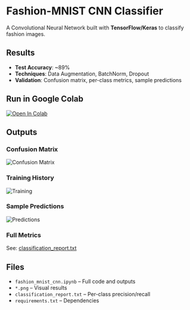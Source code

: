 # Fashion-MNIST CNN Classifier

A Convolutional Neural Network built with **TensorFlow/Keras** to classify fashion images.

## Results
- **Test Accuracy**: ~89%
- **Techniques**: Data Augmentation, BatchNorm, Dropout
- **Validation**: Confusion matrix, per-class metrics, sample predictions

##  Run in Google Colab
[![Open In Colab](https://colab.research.google.com/assets/colab-badge.svg)](https://colab.research.google.com/github/hishmaizamy/fashion-mnist-cnn/blob/main/fashion_mnist_cnn.ipynb)

##  Outputs

### Confusion Matrix
![Confusion Matrix](confusion_matrix.png)

### Training History
![Training](training_history.png)

### Sample Predictions
![Predictions](sample_predictions.png)

### Full Metrics
See: [classification_report.txt](classification_report.txt)

## Files
- `fashion_mnist_cnn.ipynb` – Full code and outputs
- `*.png` – Visual results
- `classification_report.txt` – Per-class precision/recall
- `requirements.txt` – Dependencies